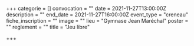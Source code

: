 +++
categorie = []
convocation = ""
date = 2021-11-27T13:00:00Z
description = ""
end_date = 2021-11-27T16:00:00Z
event_type = "creneau"
fiche_inscription = ""
image = ""
lieu = "Gymnase Jean Maréchal"
poster = ""
reglement = ""
title = "Jeu libre"

+++
        